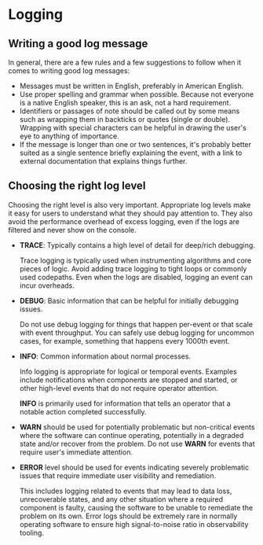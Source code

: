# Logging

## Writing a good log message

In general, there are a few rules and a few suggestions to follow when it comes to writing
good log messages:

- Messages must be written in English, preferably in American English.
- Use proper spelling and grammar when possible. Because not everyone is a native English speaker, this is an ask, not a hard requirement.
- Identifiers or passages of note should be called out by some means such as wrapping them in
  backticks or quotes (single or double). Wrapping with special characters can be helpful in drawing the user's eye to anything of importance.
- If the message is longer than one or two sentences, it's probably better suited as a single sentence briefly
  explaining the event, with a link to external documentation that explains things further.

## Choosing the right log level

Choosing the right level is also very important. Appropriate log levels make it easy for users to understand what they should pay attention to.
They also avoid the performance overhead of excess logging, even if the logs are filtered and never show on the console.

- **TRACE**: Typically contains a high level of detail for deep/rich debugging.

    Trace logging is typically used when instrumenting algorithms and core pieces of logic.
    Avoid adding trace logging to tight loops or commonly used codepaths.
    Even when the logs are disabled, logging an event can incur overheads.

- **DEBUG**: Basic information that can be helpful for initially debugging issues.

    Do not use debug logging for things that happen per-event or that scale with event throughput.
    You can safely use debug logging for uncommon cases, for example, something that happens every 1000th event.

- **INFO**: Common information about normal processes.

    Info logging is appropriate for logical or temporal events.
    Examples include notifications when components are stopped and started, or other high-level events that do not require operator attention.

    **INFO** is primarily used for information that tells an operator that a notable action completed successfully.

- **WARN** should be used for potentially problematic but non-critical events where the software can continue operating,
    potentially in a degraded state and/or recover from the problem. Do not use **WARN** for events that require user's immediate attention.

- **ERROR** level should be used for events indicating severely problematic issues that require immediate user visibility and remediation.

    This includes logging related to events that may lead to data loss, unrecoverable states, and any other situation where a required component is faulty,
    causing the software to be unable to remediate the problem on its own.
    Error logs should be extremely rare in normally operating software to ensure high signal-to-noise ratio in observability tooling.
